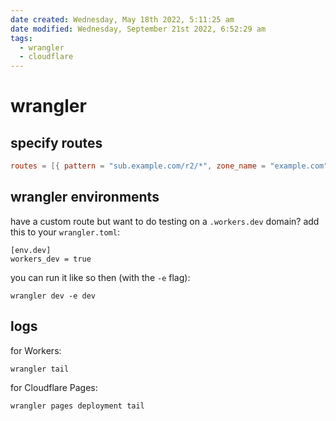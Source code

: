 ```yaml
---
date created: Wednesday, May 18th 2022, 5:11:25 am
date modified: Wednesday, September 21st 2022, 6:52:29 am
tags: 
  - wrangler
  - cloudflare
---
```


# wrangler

## specify routes

```toml
routes = [{ pattern = "sub.example.com/r2/*", zone_name = "example.com" }]
```

## wrangler environments

have a custom route but want to do testing on a `.workers.dev` domain? add this to your `wrangler.toml`:

```
[env.dev]
workers_dev = true
```

you can run it like so then (with the `-e` flag):

```
wrangler dev -e dev
```

## logs

for Workers:

```shell
wrangler tail
```

for Cloudflare Pages:

```shell
wrangler pages deployment tail
```
